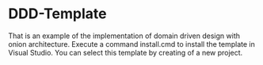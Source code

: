 # DDD-Template
That is an example of the implementation of domain driven design with onion  architecture.
Execute a command install.cmd to install the template in Visual Studio. You can select this template by creating of a new project.
